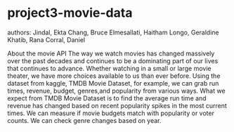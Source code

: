 # project3-movie-data

authors: 
    Jindal, Ekta
    Chang, Bruce
    Elmesallati, Haitham
    Longo, Geraldine
    Khatib, Rana
    Corral, Daniel
    
    
About the movie API
The way we watch movies has changed massively over the past decades and continues to be a dominating part of our lives that continues to advance. Whether watching in a small or large movie theater, we have more choices available to us than ever before. Using the dataset from kaggle, TMDB Movie Dataset, for example, we can grab  run times, revenue, budget, genres,and popularity from various ways.
What we expect from TMDB Movie Dataset is to find the average run time and revenue has changed based on recent popularity spikes in the most current times. We can measure if movie budgets match with popularity or voter counts. We can check genre changes based on year.
